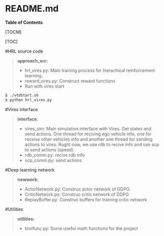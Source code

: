 # README.md

**Table of Contents**

[TOCM]

[TOC]

#HRL source code

> **approach_src:**
> - hrl_vires.py: Main training process for hierachical reinforcement learning.
> - reward_vires.py: Construct reward functions
> - Run with vires start

```sh
$ ./vtdStart.sh
$ python hrl_vires.py
```

#Vires interface

> **interface:**
> - vires_sim: Main simulation interface with Vires. Get states and send actions. One thread for reciving ego vehicle info, one for receive other vehicles info and another one thread for sending actions to vires. Rught now, we use rdb to recive info and use scp to send actions (speed).
> - rdb_comm.py: recive rdb info
> - scp_comm.py: send actions

#Deep learning network

> **newwork:**
> - ActorNetwork.py: Construc actor network of DDPG.
> - CriticNetwork.py: Construc critic network of DDPG
> - ReplayBuffer.py: Construc buffers for training critic network

#Utilities

> **utilities:**
> - toolfunc.py: Some useful math functions for the project

